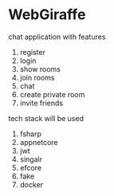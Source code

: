 # WebGiraffe
 
 chat application with features
 1. register
 2. login
 3. show rooms
 4. join rooms
 5. chat
 6. create private room
 7. invite friends
 
 tech stack will be used
 1. fsharp
 2. appnetcore
 3. jwt
 4. singalr
 5. efcore
 6. fake
 7. docker
